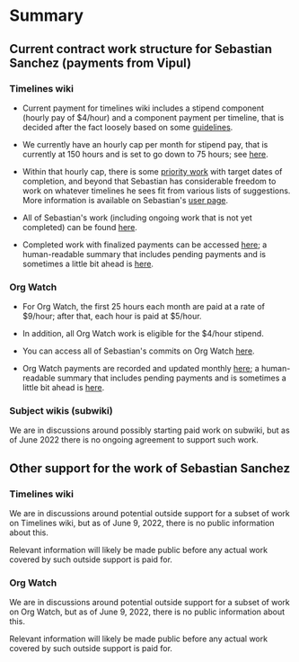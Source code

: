 # Summary

## Current contract work structure for Sebastian Sanchez (payments from Vipul)

### Timelines wiki

* Current payment for timelines wiki includes a stipend component
  (hourly pay of $4/hour) and a component payment per timeline, that
  is decided after the fact loosely based on some
  [guidelines](https://github.com/vipulnaik/contractwork/blob/master/policy/new-timelines-and-updates.mediawiki).

* We currently have an hourly cap per month for stipend pay, that is
  currently at 150 hours and is set to go down to 75 hours; see
  [here](https://github.com/vipulnaik/contractwork/blob/master/policy/sebastian-sanchez-timelines-wiki-contract-work-reduction-proposal.md#transition-phase).

* Within that hourly cap, there is some [priority
  work](https://timelines.issarice.com/wiki/User:Sebastian#Priority_work_from_Vipul)
  with target dates of completion, and beyond that Sebastian has
  considerable freedom to work on whatever timelines he sees fit from
  various lists of suggestions. More information is available on
  Sebastian's [user
  page](https://timelines.issarice.com/wiki/User:Sebastian).

* All of Sebastian's work (including ongoing work that is not yet
  completed) can be found
  [here](https://timelines.issarice.com/wiki/Special:Contributions/Sebastian).

* Completed work with finalized payments can be accessed
  [here](https://contractwork.vipulnaik.com/worker.php?worker=Sebastian+Sanchez);
  a human-readable summary that includes pending payments and is
  sometimes a little bit ahead is
  [here](https://github.com/vipulnaik/contractwork/blob/master/contributor-lists/sebastian-sanchez-list.mediawiki).

### Org Watch

* For Org Watch, the first 25 hours each month are paid at a rate of
  $9/hour; after that, each hour is paid at $5/hour.

* In addition, all Org Watch work is eligible for the $4/hour stipend.

* You can access all of Sebastian's commits on Org Watch
  [here](https://github.com/riceissa/aiwatch/commits/sebastian).

* Org Watch payments are recorded and updated monthly [here](https://contractwork.vipulnaik.com/worker.php?worker=Sebastian+Sanchez);
  a human-readable summary that includes pending payments and is
  sometimes a little bit ahead is
  [here](https://github.com/vipulnaik/contractwork/blob/master/contributor-lists/sebastian-sanchez-list.mediawiki).

### Subject wikis (subwiki)

We are in discussions around possibly starting paid work on subwiki,
but as of June 2022 there is no ongoing agreement to support such
work.

## Other support for the work of Sebastian Sanchez

### Timelines wiki

We are in discussions around potential outside support for a subset of
work on Timelines wiki, but as of June 9, 2022, there is no public
information about this.

Relevant information will likely be made public before any actual work
covered by such outside support is paid for.

### Org Watch

We are in discussions around potential outside support for a subset of
work on Org Watch, but as of June 9, 2022, there is no public
information about this.

Relevant information will likely be made public before any actual work
covered by such outside support is paid for.



